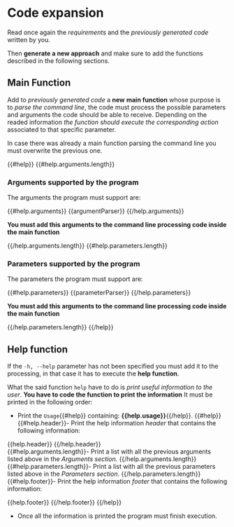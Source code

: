 # Code expansion

Read once again the *requirements* and the *previously generated code* written by you.

Then **generate a new approach** and make sure to add the functions described in the following sections.

## Main Function
Add to *previously generated code* a **new** **main function** whose purpose is to *parse the command line*, the code must process the possible parameters and arguments the code should be able to receive. Depending on the readed information *the function should execute the corresponding action* associated to that specific parameter.

In case there was already a main function parsing the command line you must overwrite the previous one.

{{#help}}
{{#help.arguments.length}}
### Arguments supported by the program 

The arguments the program must support are:

{{#help.arguments}}
{{argumentParser}}
{{/help.arguments}}

**You must add this arguments to the command line processing code inside the main function**

{{/help.arguments.length}}
{{#help.parameters.length}}
### Parameters supported by the program

The parameters the program must support are: 

{{#help.parameters}}
{{parameterParser}}
{{/help.parameters}}

**You must add this arguments to the command line processing code inside the main function**

{{/help.parameters.length}}
{{/help}}
## Help function 

If the `-h, --help` parameter has not been specified you must add it to the processing, in that case it has to execute the **help function**.

What the said function `help` have to do is *print useful information to the user*. **You have to code the function to print the information**
It must be printed in the following order: 

- Print the `Usage`{{#help}} containing: **{{help.usage}}**{{/help}}.
{{#help}}
{{#help.header}}- Print the help information *header* that contains the following information:

{{help.header}}
{{/help.header}}  
{{#help.arguments.length}}- Print a list with all the previous arguments listed above in the *Arguments section*. {{/help.arguments.length}}
{{#help.parameters.length}}- Print a list with all the previous parameters listed above in the *Parameters section*. {{/help.parameters.length}}
{{#help.footer}}- Print the help information *footer* that contains the following information:

{{help.footer}}
{{/help.footer}}
{{/help}}
- Once all the information is printed the program must finish execution.
